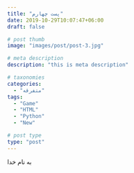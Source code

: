 ```yaml
---
title: "پست چهارم"
date: 2019-10-29T10:07:47+06:00
draft: false

# post thumb
image: "images/post/post-3.jpg"

# meta description
description: "this is meta description"

# taxonomies
categories: 
  - "متفرقه"
tags:
  - "Game"
  - "HTML"
  - "Python"
  - "New"

# post type
type: "post"
---
```


به نام خدا